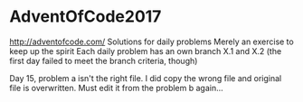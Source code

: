 # AdventOfCode2017
http://adventofcode.com/
Solutions for daily problems
Merely an exercise to keep up the spirit
Each daily problem has an own branch X.1 and X.2 (the first day failed to meet the branch criteria, though)

Day 15, problem a isn't the right file. I did copy the wrong file and original file is overwritten. Must edit it from the problem b again...
